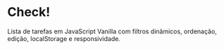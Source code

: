 # Check!
Lista de tarefas em JavaScript Vanilla com filtros dinâmicos, ordenação, edição, localStorage e responsividade.
